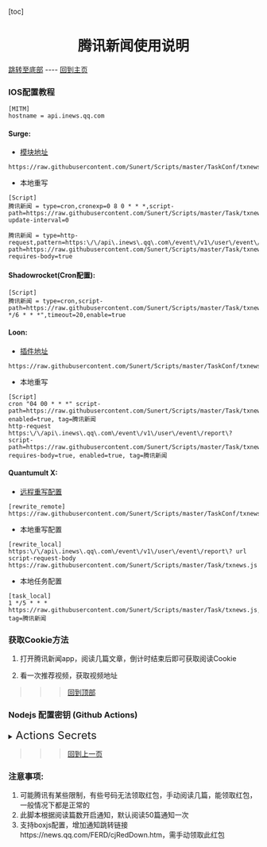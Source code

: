

  [toc]  

 # <center> 腾讯新闻使用说明 </center>

 [跳转至底部](#注意事项)  ----  [回到主页](https://github.com/Sunert/Scripts)

### IOS配置教程
 ```
[MITM]
hostname = api.inews.qq.com
 ```
#### Surge:
* [模块地址](https://raw.githubusercontent.com/Sunert/Scripts/master/TaskConf/txnews/surge.sgmodule)

 ```
https://raw.githubusercontent.com/Sunert/Scripts/master/TaskConf/txnews/surge.sgmodule
 ```
 * 本地重写
 
 ```
[Script]
腾讯新闻 = type=cron,cronexp=0 8 0 * * *,script-path=https://raw.githubusercontent.com/Sunert/Scripts/master/Task/txnews.js,script-update-interval=0

腾讯新闻 = type=http-request,pattern=https:\/\/api\.inews\.qq\.com\/event\/v1\/user\/event\/report\?,script-path=https://raw.githubusercontent.com/Sunert/Scripts/master/Task/txnews.js, requires-body=true
```
#### Shadowrocket(Cron配置): 

```
[Script]
腾讯新闻 = type=cron,script-path=https://raw.githubusercontent.com/Sunert/Scripts/master/Task/txnews.js,cronexpr="1 */6 * * *",timeout=20,enable=true
```
####  Loon:

* [插件地址](https://raw.githubusercontent.com/Sunert/Scripts/master/TaskConf/txnews/loon.plugin)

 ```
https://raw.githubusercontent.com/Sunert/Scripts/master/TaskConf/txnews/loon.plugin
 ```
* 本地重写
  
 ```
[Script]
cron "04 00 * * *" script-path=https://raw.githubusercontent.com/Sunert/Scripts/master/Task/txnews.js, enabled=true, tag=腾讯新闻
http-request https:\/\/api\.inews\.qq\.com\/event\/v1\/user\/event\/report\? script-path=https://raw.githubusercontent.com/Sunert/Scripts/master/Task/txnews.js, requires-body=true, enabled=true, tag=腾讯新闻
```
#### Quantumult X:
   * [远程重写配置](https://raw.githubusercontent.com/Sunert/Scripts/master/TaskConf/txnews/qx_rewite.txt)
   
```
[rewrite_remote]
https://raw.githubusercontent.com/Sunert/Scripts/master/TaskConf/txnews/qx_rewite.txt
```
   * 本地重写配置
   
```
[rewrite_local]
https:\/\/api\.inews\.qq\.com\/event\/v1\/user\/event\/report\? url script-request-body https://raw.githubusercontent.com/Sunert/Scripts/master/Task/txnews.js
```
   * 本地任务配置
   
```
[task_local]
1 */5 * * * https://raw.githubusercontent.com/Sunert/Scripts/master/Task/txnews.js, tag=腾讯新闻
```
###  获取Cookie方法

  1. 打开腾讯新闻app，阅读几篇文章，倒计时结束后即可获取阅读Cookie
  
  2. 看一次推荐视频，获取视频地址

 >>> [回到顶部](#IOS配置教程)

### Nodejs 配置密钥 (Github Actions)

<details>

  <summary>
    <span style="font-size:22">
       Actions Secrets 
    </span>
  </summary>  

| Name | 脚本相关YML | Value分割符 | 必须 / 可选 | 注意事项及样式(其中"xxx"代表任意字符) |
| :-------: | :------: | :-------: | ------ | ------- |
| TXNEWS_COOKIE | <span style="font-size:18; color:#0000ff">腾讯新闻 txnews.yml</span> | & | 必须 | 请求地址: "https://api.inews.qq.com/event/v1/user/event/report?"，  <br>腾讯新闻 Cookie: openxx=xxx |
| TXNEWS_SIGN | 同上 | # | 必须 | 请求地址同上， 阅读请求地址链接 |
| TXNEWS_VIDEO | 同上 | # | 必须 | 请求地址同上， 视频请求地址链接 |
| TXNEWS_NOTIFY_CONTROL | 同上 | true/false | 可选 | 腾讯新闻通知开关 <br>默认当余额大于2元且通知间隔为50时推送通知 |

</details>

 >>> [回到上一页](..)
 
### 注意事项:
   1. 可能腾讯有某些限制，有些号码无法领取红包，手动阅读几篇，能领取红包，一般情况下都是正常的
   2. 此脚本根据阅读篇数开启通知，默认阅读50篇通知一次
   3. 支持boxjs配置，增加通知跳转链接https://news.qq.com/FERD/cjRedDown.htm，需手动领取此红包





  
  
  
  
  
